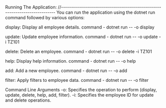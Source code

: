 
Running The Application:
//---------------------------------------------------------------------------
You can run the application using the dotnet run command followed by various options:

display: Display all employee details.
command - dotnet run -- -o display

update: Update employee information.
command - dotnet run -- -o update -i TZ101

delete: Delete an employee.
command - dotnet run -- -o delete -i TZ101

help: Display help information.
command - dotnet run -- -o help

add: Add a new employee.
command - dotnet run -- -o add

filter: Apply filters to employee data.
command - dotnet run -- -o filter

Command Line Arguments
-o: Specifies the operation to perform (display, update, delete, help, add, filter).
-i: Specifies the employee ID for update and delete operations.